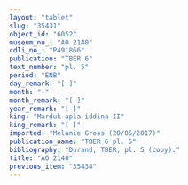 ```yaml
---
layout: "tablet"
slug: "35431"
object_id: "6052"
museum_no_: "AO 2140"
cdli_no_: "P491866"
publication: "TBER 6"
text_number: "pl. 5"
period: "ENB"
day_remark: "[-]"
month: "-"
month_remark: "[-]"
year_remark: "[-]"
king: "Marduk-apla-iddina II"
king_remark: "[ ]"
imported: "Melanie Gross (20/05/2017)"
publication_name: "TBER 6 pl. 5"
bibliography: "Durand, TBER, pl. 5 (copy)."
title: "AO 2140"
previous_item: "35434"
---
```

